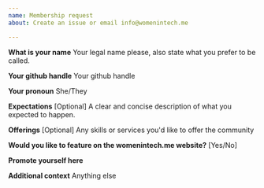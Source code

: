 ```yaml
---
name: Membership request
about: Create an issue or email info@womenintech.me

---
```


**What is your name**
Your legal name please, also state what you prefer to be called.

**Your github handle**
Your github handle

**Your pronoun**
She/They

**Expectations** [Optional]
A clear and concise description of what you expected to happen.

**Offerings**   [Optional]
Any skills or services you'd like to offer the community

**Would you like to feature on the womenintech.me website?** [Yes/No] 

**Promote yourself here**


**Additional context**
Anything else
